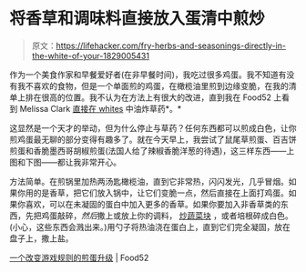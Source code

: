 # 将香草和调味料直接放入蛋清中煎炒

> 原文：<https://lifehacker.com/fry-herbs-and-seasonings-directly-in-the-white-of-your-1829005431>

作为一个美食作家和早餐爱好者(在非早餐时间)，我吃过很多鸡蛋。我不知道有没有我不喜欢的食物，但是一个单面煎的鸡蛋，在橄榄油里煎到边缘变脆，在我的清单上排在很高的位置。我不认为在方法上有很大的改进，直到我在 Food52 上看到 Melissa Clark [直接在 whites](https://food52.com/blog/23017-a-game-changing-upgrade-to-fried-eggs) 中油炸草药*。*





这显然是一个天才的举动，但为什么停止与草药？任何东西都可以煎成白色，让你煎鸡蛋最无聊的部分变得有趣多了。就在今天早上，我尝试了鼠尾草煎蛋、百吉饼煎蛋和香脆墨西哥胡椒煎蛋(法国人给了辣椒香脆洋葱的待遇)，这三样东西——上图和下图——都让我非常开心。

方法简单。在煎锅里加热两汤匙橄榄油，直到它非常热，闪闪发光，几乎冒烟。如果你用的是香草，把它们放入锅中，让它们变脆一点，然后直接在上面打鸡蛋。如果你喜欢，可以在未凝固的蛋白中加入更多的香草。如果你要加入非香草类的东西，先把鸡蛋敲碎，*然后*撒上或放上你的调料， [炒蔬菜块](https://skillet.lifehacker.com/fried-leek-greens-are-excellent-on-scrambled-eggs-1825902069) ，或者培根碎成白色。(小心，这些东西会溅出来。)用勺子将热油浇在蛋白上，直到它们完全凝固，放在盘子上，撒上盐。

[一个改变游戏规则的煎蛋升级](https://food52.com/blog/23017-a-game-changing-upgrade-to-fried-eggs) | Food52